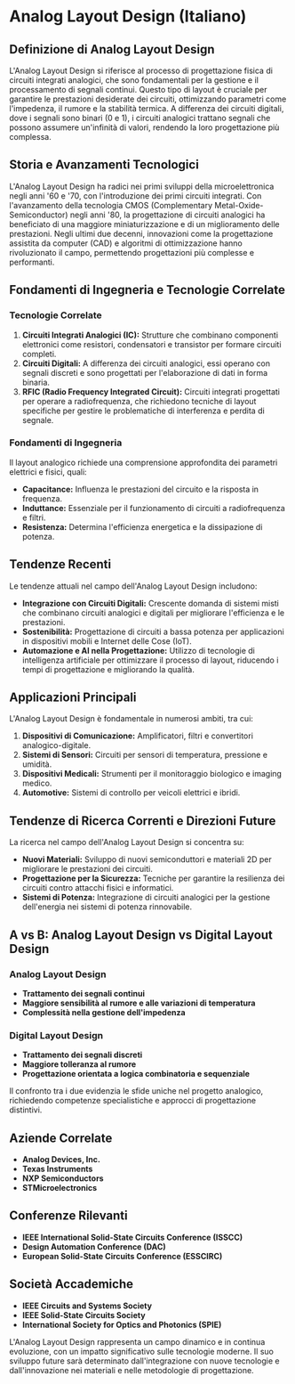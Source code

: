 # Analog Layout Design (Italiano)

## Definizione di Analog Layout Design

L'Analog Layout Design si riferisce al processo di progettazione fisica di circuiti integrati analogici, che sono fondamentali per la gestione e il processamento di segnali continui. Questo tipo di layout è cruciale per garantire le prestazioni desiderate dei circuiti, ottimizzando parametri come l'impedenza, il rumore e la stabilità termica. A differenza dei circuiti digitali, dove i segnali sono binari (0 e 1), i circuiti analogici trattano segnali che possono assumere un'infinità di valori, rendendo la loro progettazione più complessa.

## Storia e Avanzamenti Tecnologici

L'Analog Layout Design ha radici nei primi sviluppi della microelettronica negli anni '60 e '70, con l'introduzione dei primi circuiti integrati. Con l'avanzamento della tecnologia CMOS (Complementary Metal-Oxide-Semiconductor) negli anni '80, la progettazione di circuiti analogici ha beneficiato di una maggiore miniaturizzazione e di un miglioramento delle prestazioni. Negli ultimi due decenni, innovazioni come la progettazione assistita da computer (CAD) e algoritmi di ottimizzazione hanno rivoluzionato il campo, permettendo progettazioni più complesse e performanti.

## Fondamenti di Ingegneria e Tecnologie Correlate

### Tecnologie Correlate

1. **Circuiti Integrati Analogici (IC):** Strutture che combinano componenti elettronici come resistori, condensatori e transistor per formare circuiti completi.
2. **Circuiti Digitali:** A differenza dei circuiti analogici, essi operano con segnali discreti e sono progettati per l'elaborazione di dati in forma binaria.
3. **RFIC (Radio Frequency Integrated Circuit):** Circuiti integrati progettati per operare a radiofrequenza, che richiedono tecniche di layout specifiche per gestire le problematiche di interferenza e perdita di segnale.

### Fondamenti di Ingegneria

Il layout analogico richiede una comprensione approfondita dei parametri elettrici e fisici, quali:

- **Capacitance:** Influenza le prestazioni del circuito e la risposta in frequenza.
- **Induttance:** Essenziale per il funzionamento di circuiti a radiofrequenza e filtri.
- **Resistenza:** Determina l'efficienza energetica e la dissipazione di potenza.

## Tendenze Recenti

Le tendenze attuali nel campo dell'Analog Layout Design includono:

- **Integrazione con Circuiti Digitali:** Crescente domanda di sistemi misti che combinano circuiti analogici e digitali per migliorare l'efficienza e le prestazioni.
- **Sostenibilità:** Progettazione di circuiti a bassa potenza per applicazioni in dispositivi mobili e Internet delle Cose (IoT).
- **Automazione e AI nella Progettazione:** Utilizzo di tecnologie di intelligenza artificiale per ottimizzare il processo di layout, riducendo i tempi di progettazione e migliorando la qualità.

## Applicazioni Principali

L'Analog Layout Design è fondamentale in numerosi ambiti, tra cui:

1. **Dispositivi di Comunicazione:** Amplificatori, filtri e convertitori analogico-digitale.
2. **Sistemi di Sensori:** Circuiti per sensori di temperatura, pressione e umidità.
3. **Dispositivi Medicali:** Strumenti per il monitoraggio biologico e imaging medico.
4. **Automotive:** Sistemi di controllo per veicoli elettrici e ibridi.

## Tendenze di Ricerca Correnti e Direzioni Future

La ricerca nel campo dell'Analog Layout Design si concentra su:

- **Nuovi Materiali:** Sviluppo di nuovi semiconduttori e materiali 2D per migliorare le prestazioni dei circuiti.
- **Progettazione per la Sicurezza:** Tecniche per garantire la resilienza dei circuiti contro attacchi fisici e informatici.
- **Sistemi di Potenza:** Integrazione di circuiti analogici per la gestione dell'energia nei sistemi di potenza rinnovabile.

## A vs B: Analog Layout Design vs Digital Layout Design

### Analog Layout Design

- **Trattamento dei segnali continui**
- **Maggiore sensibilità al rumore e alle variazioni di temperatura**
- **Complessità nella gestione dell'impedenza**

### Digital Layout Design

- **Trattamento dei segnali discreti**
- **Maggiore tolleranza al rumore**
- **Progettazione orientata a logica combinatoria e sequenziale**

Il confronto tra i due evidenzia le sfide uniche nel progetto analogico, richiedendo competenze specialistiche e approcci di progettazione distintivi.

## Aziende Correlate

- **Analog Devices, Inc.**
- **Texas Instruments**
- **NXP Semiconductors**
- **STMicroelectronics**

## Conferenze Rilevanti

- **IEEE International Solid-State Circuits Conference (ISSCC)**
- **Design Automation Conference (DAC)**
- **European Solid-State Circuits Conference (ESSCIRC)**

## Società Accademiche

- **IEEE Circuits and Systems Society**
- **IEEE Solid-State Circuits Society**
- **International Society for Optics and Photonics (SPIE)**

L'Analog Layout Design rappresenta un campo dinamico e in continua evoluzione, con un impatto significativo sulle tecnologie moderne. Il suo sviluppo future sarà determinato dall'integrazione con nuove tecnologie e dall'innovazione nei materiali e nelle metodologie di progettazione.